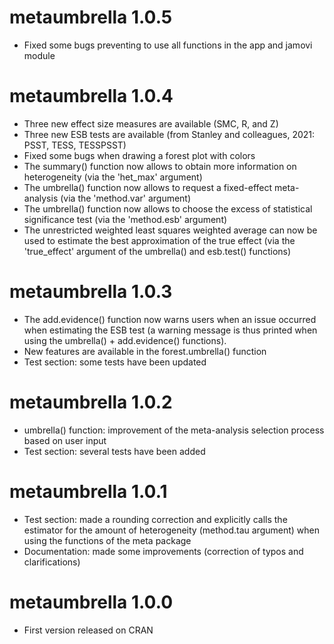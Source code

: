# metaumbrella 1.0.5
- Fixed some bugs preventing to use all functions in the app and jamovi module

# metaumbrella 1.0.4
- Three new effect size measures are available (SMC, R, and Z)
- Three new ESB tests are available (from Stanley and colleagues, 2021: PSST, TESS, TESSPSST)
- Fixed some bugs when drawing a forest plot with colors
- The summary() function now allows to obtain more information on heterogeneity (via the 'het_max' argument)
- The umbrella() function now allows to request a fixed-effect meta-analysis (via the 'method.var' argument)
- The umbrella() function now allows to choose the excess of statistical significance test (via the 'method.esb' argument)
- The unrestricted weighted least squares weighted average can now be used to estimate the best approximation of the true effect (via the 'true_effect' argument of the umbrella() and esb.test() functions)

# metaumbrella 1.0.3
- The add.evidence() function now warns users when an issue occurred when estimating the ESB test (a warning message is thus printed when using the umbrella() + add.evidence() functions).
- New features are available in the forest.umbrella() function
- Test section: some tests have been updated

# metaumbrella 1.0.2
- umbrella() function: improvement of the meta-analysis selection process based on user input
- Test section: several tests have been added

# metaumbrella 1.0.1
- Test section: made a rounding correction and explicitly calls the estimator for the amount of heterogeneity (method.tau argument) when using the functions of the meta package
- Documentation: made some improvements (correction of typos and clarifications)

# metaumbrella 1.0.0
- First version released on CRAN
